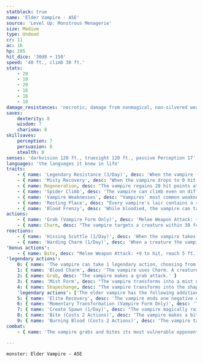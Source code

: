 ```yaml
---
statblock: true
name: 'Elder Vampire - A5E'
source: 'Level Up: Monstrous Menagerie'
size: Medium
type: Undead
cr: 11
ac: 16
hp: 285
hit_dice: '30d8 + 150'
speed: '40 ft., climb 30 ft.'
stats:
    - 20
    - 18
    - 20
    - 16
    - 16
    - 18
damage_resistances: 'necrotic; damage from nonmagical, non-silvered weapons'
saves:
    dexterity: 8
    wisdom: 7
    charisma: 8
skillsaves:
    perception: 7
    persuasion: 8
    stealth: 8
senses: 'darkvision 120 ft., truesight 120 ft., passive Perception 17'
languages: 'the languages it knew in life'
traits:
    - { name: 'Legendary Resistance (3/Day)', desc: 'When the vampire fails a saving throw, it can choose to succeed instead. When it does so, it visibly grows older. Its original appearance is restored when it finishes a long rest.' }
    - { name: 'Misty Recovery', desc: "When the vampire drops to 0 hit points, instead of falling unconscious, it turns into mist as if it had used the Mist Form legendary action. It can't revert to its vampire form, and it must reach its resting place within 2 hours or be destroyed. Once in its resting place, it reverts to vampire form and is paralyzed for 1 hour, at which time it regains 1 hit point. While paralyzed in this way, it can be destroyed by fire damage, radiant damage, damage from a magical weapon, or a wooden stake driven through the heart, but it is otherwise immune to damage." }
    - { name: Regeneration, desc: "The vampire regains 20 hit points at the start of its turn if it has at least 1 hit point and hasn't taken radiant damage since its last turn." }
    - { name: 'Spider Climb', desc: 'The vampire can climb even on difficult surfaces and upside down on ceilings.' }
    - { name: 'Vampire Weaknesses', desc: "Vampires' most common weaknesses are sunlight and running water. When the vampire ends its turn in contact with one of its weaknesses (such as being bathed in sunlight or running water), it takes 20 radiant damage. While in contact with its weakness, it can't use its Regeneration trait or its Mist Form or Shapechange actions." }
    - { name: 'Resting Place', desc: "Every vampire's lair contains a resting place, usually a coffin or sarcophagus, where the vampire must rest for at least an hour each day to recuperate its powers. This resting place is sprinkled with soil from its mortal homeland. If this soil is scattered or is subjected to a bless, hallow, or similar spell, the vampire is destroyed when reduced to 0 hit points." }
    - { name: 'Blood Frenzy', desc: 'While bloodied, the vampire can take 3 legendary actions instead of 1.' }
actions:
    - { name: 'Grab (Vampire Form Only)', desc: 'Melee Weapon Attack: +9 to hit, reach 5 ft., one target. Hit: 14 (2d8 + 5) bludgeoning damage plus 4 (1d8) necrotic damage. The target is grappled (escape DC 17) and restrained while grappled in this way.' }
    - { name: Charm, desc: "The vampire targets a creature within 30 feet, forcing it to make a DC 16 Wisdom saving throw. On a failure, the target is charmed by the vampire for 24 hours. While charmed it regards the vampire as a trusted friend and is a willing target for the vampire's bite. The target repeats the saving throw each time it takes damage, ending the effect on itself on a success. If the target's saving throw is successful or the effect ends for it, it is immune to this vampire's Charm for 24 hours." }
reactions:
    - { name: 'Hissing Scuttle (1/Day)', desc: 'When the vampire takes radiant damage, it moves up to its Speed without provoking opportunity attacks.' }
    - { name: 'Warding Charm (1/Day)', desc: 'When a creature the vampire can see targets it with a melee attack but before the attack is made, the vampire uses Charm on that creature.' }
'bonus actions':
    - { name: Bite, desc: "Melee Weapon Attack: +9 to hit, reach 5 ft., one target that is grappled, incapacitated, restrained, willing, or unaware of the vampire's presence. Hit: 10 (1d10 + 5) piercing damage plus 21 (6d6) necrotic damage. The target's hit point maximum is reduced by an amount equal to the necrotic damage dealt, and the vampire regains this number of hit points. The reduction lasts until the target finishes a long rest. If the target is reduced to 0 hit points by this attack, it dies and rises the following night as a vampire spawn in the vampire's thrall. Before the target first rises as a vampire spawn, a bless, gentle repose, or similar spell cast on the body prevents this transformation." }
'legendary actions':
    0: { name: 'The vampire can take 1 legendary action, choosing from the options below', desc: "Only one legendary action can be used at a time and only at the end of another creature's turn. It regains spent legendary actions at the start of its turn." }
    1: { name: 'Blood Charm', desc: 'The vampire uses Charm. A creature makes its initial saving throw with disadvantage if the vampire has hit it with a bite attack within the last 24 hours.' }
    2: { name: Grab, desc: 'The vampire makes a grab attack.' }
    3: { name: 'Mist Form', desc: "The vampire transforms into a mist or back into its true form. As mist, the vampire has a flying speed of 30, can't speak, can't take actions or manipulate objects, is immune to nonmagical damage from weapons, and has advantage on saving throws and Stealth checks. It can pass through a space as narrow as 1 inch without squeezing but can't pass through water. Anything it's carrying transforms with it." }
    4: { name: Shapechange, desc: "The vampire transforms into the shape of a Medium or smaller beast or back into its true form. While transformed, it has the beast's size and movement modes. It can't use reactions or legendary actions, and can't speak. Otherwise, it uses the vampire's statistics. Anything it's carrying transforms with it." }
    'legendary actions': ['The elder vampire has the following additional legendary actions, which it can use only while bloodied:']
    5: { name: 'Elite Recovery', desc: 'The vampire ends one negative effect currently affecting it. It can use this action as long as it has at least 1 hit point, even while unconscious or incapacitated.' }
    6: { name: 'Momentary Transformation (Vampire Form Only)', desc: 'The vampire uses Shapechange or Mist Form, moves up to its Speed without provoking opportunity attacks, and then returns to its true form.' }
    7: { name: 'Create Spawn (1/Day)', desc: "The vampire magically raises a dead humanoid as a vampire spawn under the vampire's control." }
    8: { name: 'Bite (Costs 2 Actions)', desc: 'The vampire makes a bite attack. On a hit, the target makes a DC 17 Constitution saving throw, falling asleep for 1 minute on a failure. The target wakes up if it takes damage or a creature uses an action to shake it awake.' }
    9: { name: 'Burning Blood (Costs 2 Actions)', desc: 'The vampire targets a creature within 60 feet, magically causing its blood to boil in its veins. The target makes a DC 16 Constitution saving throw, taking 31 (9d6) fire damage on a failed save or half damage on a success.' }
combat:
    - { name: 'The vampire grabs and bites its most vulnerable opponent', desc: 'Once it has weakened a foe with a bite attack, the vampire uses its Blood Charm on that target. When reduced to 30 hit points or fewer, the vampire retreats in animal or mist form through well-prepared escape routes, returning to take its revenge another day.' }

---
```

```statblock
monster: Elder Vampire - A5E
```
